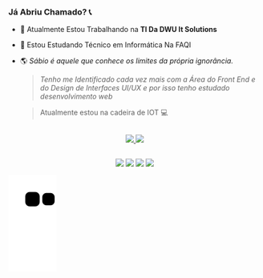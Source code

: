 ### Já Abriu Chamado? 📞
  
- 🏢 Atualmente Estou Trabalhando na __TI Da DWU It Solutions__
- 📒 Estou Estudando Técnico em Informática Na FAQI
- 🌎 _Sábio é aquele que conhece os limites da própria ignorância._

  > _Tenho me Identificado cada vez mais com a Área do Front End e do Design de Interfaces UI/UX e por isso tenho estudado desenvolvimento web_

  > Atualmente estou na cadeira de IOT  💻

##
<div align="center">
  <a href="https://github.com/thalys93">
  <img height="180em" src="https://github-readme-stats.vercel.app/api?username=thalys93&show_icons=true&theme=gotham&include_all_commits=true&count_private=true"/>
  <img height="180em" src="https://github-readme-stats.vercel.app/api/top-langs/?username=thalys93&layout=compact&langs_count=7&theme=gotham"/>
</div>

##

<div align="center">
 <a href="https://www.instagram.com/luiss_xavierr/" target="_blank"><img src="https://img.shields.io/badge/-Instagram-%23E4405F?style=for-the-badge&logo=instagram&logoColor=white" target="_blank"></a>
 	<a href="https://www.twitch.tv/tiothalys" target="_blank"><img src="https://img.shields.io/badge/Twitch-9146FF?style=for-the-badge&logo=twitch&logoColor=white" target="_blank"></a>
  <a href = "mailto:luisthalys@gmail.com"><img src="https://img.shields.io/badge/-Gmail-%23333?style=for-the-badge&logo=gmail&logoColor=white" target="_blank"></a>
  <a href="https://www.linkedin.com/in/luis-rodrigues202/" target="_blank"><img src="https://img.shields.io/badge/-LinkedIn-%230077B5?style=for-the-badge&logo=linkedin&logoColor=white" target="_blank"></a> 
 </div>

 
![Snake animation](https://github.com/thalys93/thalys93/blob/output/github-contribution-grid-snake.svg)

